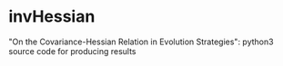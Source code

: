 # invHessian
"On the Covariance-Hessian Relation in Evolution Strategies": python3 source code for producing results
